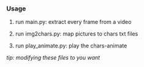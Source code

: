 ### Usage

1. run main.py: extract every frame from a video

2. run img2chars.py: map pictures to chars txt files

3. run play_animate.py: play the chars-animate

*tip: modifying these files to you want*